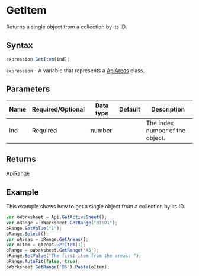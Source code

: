 # GetItem

Returns a single object from a collection by its ID.

## Syntax

```javascript
expression.GetItem(ind);
```

`expression` - A variable that represents a [ApiAreas](../ApiAreas.md) class.

## Parameters

| **Name** | **Required/Optional** | **Data type** | **Default** | **Description** |
| ------------- | ------------- | ------------- | ------------- | ------------- |
| ind | Required | number |  | The index number of the object. |

## Returns

[ApiRange](../../ApiRange/ApiRange.md)

## Example

This example shows how to get a single object from a collection by its ID.

```javascript
var oWorksheet = Api.GetActiveSheet();
var oRange = oWorksheet.GetRange("B1:D1");
oRange.SetValue("1");
oRange.Select();
var oAreas = oRange.GetAreas();
var oItem = oAreas.GetItem(1);
oRange = oWorksheet.GetRange('A5');
oRange.SetValue("The first item from the areas: ");
oRange.AutoFit(false, true);
oWorksheet.GetRange('B5').Paste(oItem);
```
